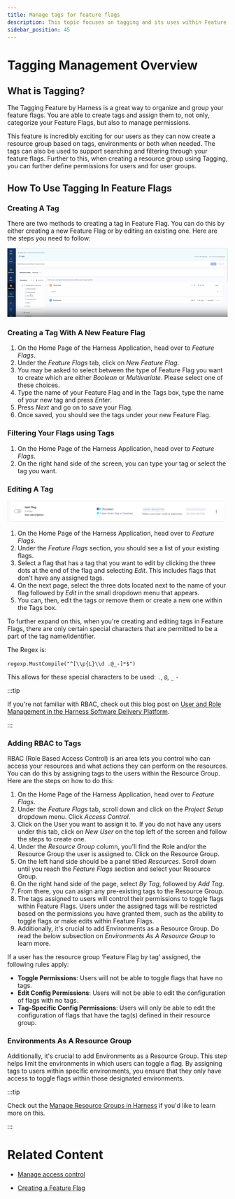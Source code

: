 ```yaml
---
title: Manage tags for feature flags
description: This topic focuses on tagging and its uses within Feature Flags.
sidebar_position: 45
---
```


# Tagging Management Overview

## What is Tagging?

The Tagging Feature by Harness is a great way to organize and group your feature flags. You are able to create tags and assign them to, not only, categorize your Feature Flags, but also to manage permissions. 

This feature is incredibly exciting for our users as they can now create a resource group based on tags, environments or both when needed. The tags can also be used to support searching and filtering through your feature flags. Further to this, when creating a resource group using Tagging, you can further define permissions for users and for user groups.

## How To Use Tagging In Feature Flags

### Creating A Tag

There are two methods to creating a tag in Feature Flag. You can do this by either creating a new Feature Flag or by editing an existing one. Here are the steps you need to follow:

![An image of the tagging Management page within Harness. ](./static/creating-a-tag-in-ff.png)

### Creating a Tag With A New Feature Flag

 1. On the Home Page of the Harness Application, head over to *Feature Flags*.
 2. Under the *Feature Flags* tab, click on *New Feature Flag*. 
 3. You may be asked to select between the type of Feature Flag you want to create which are either *Boolean* or *Multivariate*. Please select one of these choices. 
 3. Type the name of your Feature Flag and in the Tags box, type the name of your new tag and press *Enter*. 
 4. Press *Next* and go on to save your Flag. 
 5. Once saved, you should see the tags under your new Feature Flag. 

### Filtering Your Flags using Tags

  1. On the Home Page of the Harness Application, head over to *Feature Flags*.
  2. On the right hand side of the screen, you can type your tag or select the tag you want. 

### Editing A Tag 

![An image of a Feature Flag in the Harness Application. ](./static/feature_flag.png)

  1. On the Home Page of the Harness Application, head over to *Feature Flags*.
  2. Under the *Feature Flags* section, you should see a list of your existing flags. 
  3. Select a flag that has a tag that you want to edit by clicking the three dots at the end of the flag and selecting *Edit*. This includes flags that don't have any assigned tags.
  4. On the next page, select the three dots located next to the name of your flag followed by *Edit* in the small dropdown menu that appears. 
  5. You can, then, edit the tags or remove them or create a new one within the Tags box. 

To further expand on this, when you're creating and editing tags in Feature Flags, there are only certain special characters that are permitted to be a part of the tag name/identifier. 

The Regex is: 

`regexp.MustCompile("^[\\p{L}\\d .@_-]*$")`

This allows for these special characters to be used: `.`, `@`, `_` `-`

:::tip

If you're not familiar with RBAC, check out this blog post on [User and Role Management in the Harness Software Delivery Platform](https://harness.io/blog/continuous-delivery/user-role-management/).

:::

### Adding RBAC to Tags

RBAC (Role Based Access Control) is an area lets you control who can access your resources and what actions they can perform on the resources. You can do this by assigning tags to the users within the Resource Group. Here are the steps on how to do this:

 1. On the Home Page of the Harness Application, head over to *Feature Flags*.
 2. Under the *Feature Flags* tab, scroll down and click on the *Project Setup* dropdown menu. Click *Access Control*. 
 3. Click on the User you want to assign it to. If you do not have any users under this tab, click on *New User* on the top left of the screen and follow the steps to create one. 
 4. Under the *Resource Group* column, you'll find the Role and/or the Resource Group the user is assigned to. Click on the Resource Group. 
 5. On the left hand side should be a panel titled *Resources*. Scroll down until you reach the *Feature Flags* section and select your Resource Group. 
 6. On the right hand side of the page, select *By Tag*, followed by *Add Tag*.
 7. From there, you can asign any pre-existing tags to the Resource Group.
 8. The tags assigned to users will control their permissions to toggle flags within Feature Flags. Users under the assigned tags will be restricted based on the permissions you have granted them, such as the ability to toggle flags or make edits within Feature Flags. 
 9. Additionally, it's crucial to add Environments as a Resource Group. Do read the below subsection on *Environments As A Resource Group* to learn more. 

If a user has the resource group ‘Feature Flag by tag’ assigned, the following rules apply:

 - **Toggle Permissions**: Users will not be able to toggle flags that have no tags.
 - **Edit Config Permissions**: Users will not be able to edit the configuration of flags with no tags.
 - **Tag-Specific Config Permissions**: Users will only be able to edit the configuration of flags that have the tag(s) defined in their resource group.

### Environments As A Resource Group

Additionally, it's crucial to add Environments as a Resource Group. This step helps limit the environments in which users can toggle a flag. By assigning tags to users within specific environments, you ensure that they only have access to toggle flags within those designated environments. 

:::tip

Check out the [Manage Resource Groups in Harness](../../../platform/role-based-access-control/add-resource-groups.md) if you'd like to learn more on this.

:::

# Related Content

 - [Manage access control](../../secure-ff/rbac-at-ff/manage-access-control.md)

 - [Creating a Feature Flag](/docs/feature-flags/use-ff/ff-creating-flag/create-a-feature-flag.md)

